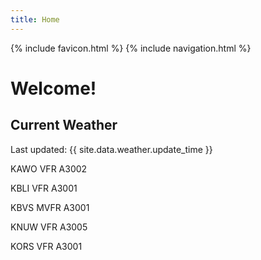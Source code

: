 ```yaml
---
title: Home
---
```

{% include favicon.html %}
{% include navigation.html %}
# Welcome!

## Current Weather

Last updated: {{ site.data.weather.update_time }}

KAWO VFR A3002

KBLI VFR A3001

KBVS MVFR A3001

KNUW VFR A3005

KORS VFR A3001


